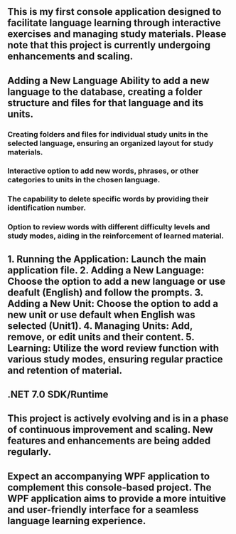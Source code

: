 
<h1 LanguageApp />

<h2 Language Learning Console Application />
This is my first console application designed to facilitate language learning through interactive exercises and managing study materials. Please note that this project is currently undergoing enhancements and scaling.

<h2 Features />
Adding a New Language
Ability to add a new language to the database, creating a folder structure and files for that language and its units.

<h3 dding Units />
Creating folders and files for individual study units in the selected language, ensuring an organized layout for study materials.

<h3 Adding Words,Phrases,Categories />
Interactive option to add new words, phrases, or other categories to units in the chosen language.

<h3 Deleting Words />
The capability to delete specific words by providing their identification number.

<h3 Word Review />
Option to review words with different difficulty levels and study modes, aiding in the reinforcement of learned material.

 <h2 Instructions/>
1. Running the Application: Launch the main application file.
2. Adding a New Language: Choose the option to add a new language or use deafult (English) and follow the prompts.
3. Adding a New Unit: Choose the option to add a new unit or use default when English was selected (Unit1).
4. Managing Units: Add, remove, or edit units and their content.
5. Learning: Utilize the word review function with various study modes, ensuring regular practice and retention of material.

<h2 System Requirements/>
.NET 7.0 SDK/Runtime

<h2 Project Status />
This project is actively evolving and is in a phase of continuous improvement and scaling. New features and enhancements are being added regularly.

<h2 Future Development - WPF Application />
Expect an accompanying WPF application to complement this console-based project. The WPF application aims to provide a more intuitive and user-friendly interface for a seamless language learning experience.

